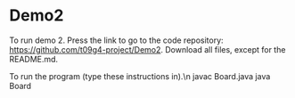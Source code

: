 # Demo2
To run demo 2. Press the link to go to the code repository: https://github.com/t09g4-project/Demo2. Download all files, except for the README.md.

To run the program (type these instructions in).\n
javac Board.java 
java Board 


